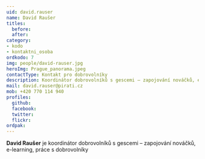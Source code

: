 ```yaml
---
uid: david.rauser
name: David Raušer
titles:
  before: 
  after:
category: 
- kodo
- kontaktni_osoba
ordkodo: 7
img: people/david-rauser.jpg
heroImg: Prague_panorama.jpeg
contactType: Kontakt pro dobrovolníky
description: Koordinátor dobrovolníků s gescemi – zapojování nováčků, e-learning, práce s dobrovolníky
mail: david.rauser@pirati.cz
mob: +420 770 114 940
profiles:
  github:       
  facebook: 
  twitter: 		  
  flickr:
ordpak: 		  
---
```


**David Raušer** je koordinátor dobrovolníků s gescemi – zapojování nováčků, e-learning, práce s dobrovolníky




